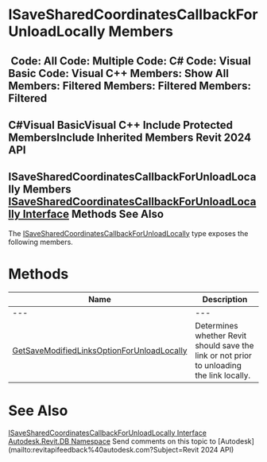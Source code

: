 # ISaveSharedCoordinatesCallbackForUnloadLocally Members

﻿
 Code: All Code: Multiple Code: C# Code: Visual Basic Code: Visual C++  Members: Show All Members: Filtered Members: Filtered Members: Filtered   
---  
C#Visual BasicVisual C++
Include Protected MembersInclude Inherited Members
Revit 2024 API  
---  
ISaveSharedCoordinatesCallbackForUnloadLocally Members  
[ISaveSharedCoordinatesCallbackForUnloadLocally Interface](021f9320-4a8b-d6a3-2ae3-424e4752c37b.md "ISaveSharedCoordinatesCallbackForUnloadLocally Interface") Methods See Also  
---  
The [ISaveSharedCoordinatesCallbackForUnloadLocally](021f9320-4a8b-d6a3-2ae3-424e4752c37b.md "ISaveSharedCoordinatesCallbackForUnloadLocally Interface") type exposes the following members.
# Methods
| Name | Description |
| --- | --- |
| --- | --- | --- |
| [GetSaveModifiedLinksOptionForUnloadLocally](2c5e37e1-c298-8590-14d9-29b47f57fc09.md "GetSaveModifiedLinksOptionForUnloadLocally Method") | Determines whether Revit should save the link or not prior to unloading the link locally. |

# See Also
[ISaveSharedCoordinatesCallbackForUnloadLocally Interface](021f9320-4a8b-d6a3-2ae3-424e4752c37b.md "ISaveSharedCoordinatesCallbackForUnloadLocally Interface")
[Autodesk.Revit.DB Namespace](87546ba7-461b-c646-cbb1-2cb8f5bff8b2.md "Autodesk.Revit.DB Namespace")
Send comments on this topic to [Autodesk](mailto:revitapifeedback%40autodesk.com?Subject=Revit 2024 API)